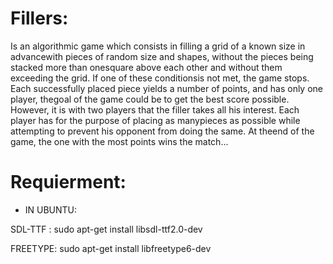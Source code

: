 # Fillers:
Is an algorithmic game which consists in filling a grid of a known size in advancewith pieces of random size and shapes, without the pieces being stacked more than onesquare above each other and without them exceeding the grid.
If one of these conditionsis not met, the game stops. Each successfully placed piece yields a number of points, and has only one player, thegoal of the game could be to get the best score possible.
However, it is with two players that the filler takes all his interest. Each player has for the purpose of placing as manypieces as possible while attempting to prevent his opponent from doing the same. At theend of the game, the one with the most points wins the match...

# Requierment:
* IN UBUNTU:

SDL-TTF : sudo apt-get install libsdl-ttf2.0-dev

FREETYPE: sudo apt-get install libfreetype6-dev

